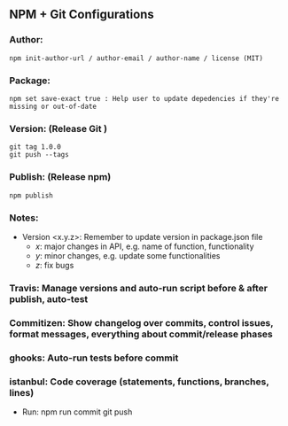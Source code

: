 ## NPM + Git Configurations

### Author:
	npm init-author-url / author-email / author-name / license (MIT)

### Package:
	npm set save-exact true : Help user to update depedencies if they're missing or out-of-date

### Version: (Release Git )
	git tag 1.0.0
	git push --tags

### Publish: (Release npm)
	npm publish

### Notes:

- Version <x.y.z>: Remember to update version in package.json file
	- *x*: major changes in API, e.g. name of function, functionality
	- *y*: minor changes, e.g. update some functionalities
	- *z*: fix bugs

### Travis: Manage versions and auto-run script before & after publish, auto-test

### Commitizen: Show changelog over commits, control issues, format messages, everything about commit/release phases

### ghooks: Auto-run tests before commit

### istanbul: Code coverage (statements, functions, branches, lines)

- Run: 
	npm run commit
	git push


